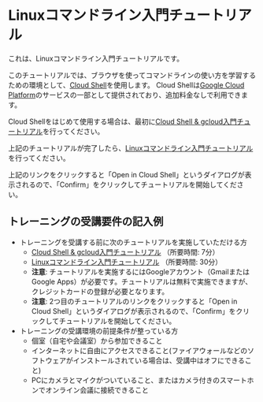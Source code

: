 # Linuxコマンドライン入門チュートリアル

これは、Linuxコマンドライン入門チュートリアルです。

このチュートリアルでは、ブラウザを使ってコマンドラインの使い方を学習するための環境として、[Cloud Shell](https://cloud.google.com/shell?hl=ja)を使用します。
Cloud Shellは[Google Cloud Platform](https://cloud.google.com/)のサービスの一部として提供されており、追加料金なしで利用できます。

Cloud Shellをはじめて使用する場合は、最初に[Cloud Shell & gcloud入門チュートリアル](https://codelabs.developers.google.com/codelabs/cloud-shell-ja/#0)を行ってください。

上記のチュートリアルが完了したら、[Linuxコマンドライン入門チュートリアル](https://ssh.cloud.google.com/cloudshell/open?cloudshell_git_repo=https://github.com/hiroponz/linux-command-line-tutorial&cloudshell_tutorial=tutorial.md)を行ってください。

上記のリンクをクリックすると「Open in Cloud Shell」というダイアログが表示されるので、「Confirm」をクリックしてチュートリアルを開始してください。

## トレーニングの受講要件の記入例

- トレーニングを受講する前に次のチュートリアルを実施していただける方
  - [Cloud Shell & gcloud入門チュートリアル](https://codelabs.developers.google.com/codelabs/cloud-shell-ja/#0) （所要時間: 7分）
  - [Linuxコマンドライン入門チュートリアル](https://ssh.cloud.google.com/cloudshell/open?cloudshell_git_repo=https://github.com/hiroponz/linux-command-line-tutorial&cloudshell_tutorial=tutorial.md) （所要時間: 30分）
  - **注意**: チュートリアルを実施するにはGoogleアカウント（GmailまたはGoogle Apps）が必要です。チュートリアルは無料で実施できますが、クレジットカードの登録が必要となります。
  - **注意**: 2つ目のチュートリアルのリンクをクリックすると「Open in Cloud Shell」というダイアログが表示されるので、「Confirm」をクリックしてチュートリアルを開始してください。
- トレーニングの受講環境の前提条件が整っている方
  - 個室（自宅や会議室）から参加できること
  - インターネットに自由にアクセスできること(ファイアウォールなどのソフトウェアがインストールされている場合は、受講中はオフにできること)
  - PCにカメラとマイクがついていること、またはカメラ付きのスマートホンでオンライン会議に接続できること